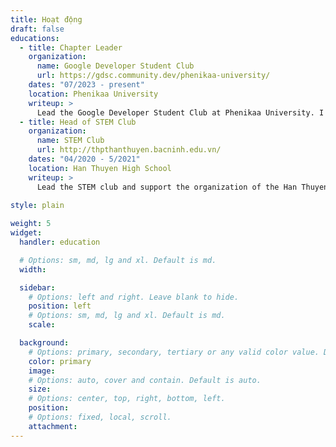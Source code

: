 ```yaml
---
title: Hoạt động
draft: false
educations:
  - title: Chapter Leader
    organization:
      name: Google Developer Student Club
      url: https://gdsc.community.dev/phenikaa-university/
    dates: "07/2023 - present"
    location: Phenikaa University
    writeup: >
      Lead the Google Developer Student Club at Phenikaa University. I'm responsible for organizing events, workshops, and hackathons for students at Phenikaa University. I also help students learn new technologies and connect with the industry.
  - title: Head of STEM Club
    organization:
      name: STEM Club
      url: http://thpthanthuyen.bacninh.edu.vn/
    dates: "04/2020 - 5/2021"
    location: Han Thuyen High School
    writeup: >
      Lead the STEM club and support the organization of the Han Thuyen robot competition. While leading the STEM club, I learned team management, collaboration, and conflict resolution skills.
      
style: plain

weight: 5
widget:
  handler: education

  # Options: sm, md, lg and xl. Default is md.
  width:

  sidebar:
    # Options: left and right. Leave blank to hide.
    position: left
    # Options: sm, md, lg and xl. Default is md.
    scale:

  background:
    # Options: primary, secondary, tertiary or any valid color value. Default is primary.
    color: primary
    image:
    # Options: auto, cover and contain. Default is auto.
    size:
    # Options: center, top, right, bottom, left.
    position:
    # Options: fixed, local, scroll.
    attachment:
---
```

